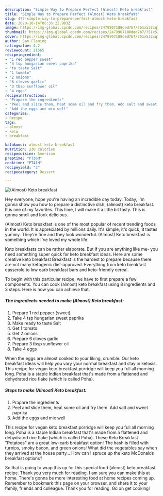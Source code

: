 ```yaml
---
description: "Simple Way to Prepare Perfect (Almost) Keto breakfast"
title: "Simple Way to Prepare Perfect (Almost) Keto breakfast"
slug: 477-simple-way-to-prepare-perfect-almost-keto-breakfast
date: 2020-10-14T06:36:22.903Z
image: https://img-global.cpcdn.com/recipes/2479907188ded7b7/751x532cq70/almost-keto-breakfast-recipe-main-photo.jpg
thumbnail: https://img-global.cpcdn.com/recipes/2479907188ded7b7/751x532cq70/almost-keto-breakfast-recipe-main-photo.jpg
cover: https://img-global.cpcdn.com/recipes/2479907188ded7b7/751x532cq70/almost-keto-breakfast-recipe-main-photo.jpg
author: Sam Fleming
ratingvalue: 4.2
reviewcount: 21665
recipeingredient:
- "1 red pepper sweet"
- "4 tsp hungarian sweet paprika"
- "to taste Salt"
- "1 tomato"
- "2 onions"
- "6 cloves garlic"
- "3 tbsp sunflower oil"
- "4 eggs"
recipeinstructions:
- "Prapare the ingredients"
- "Peel and slice them, heat some oil and fry them. Add salt and sweet paprika"
- "Add the eggs and mix well"
categories:
- Recipe
tags:
- almost
- keto
- breakfast

katakunci: almost keto breakfast 
nutrition: 230 calories
recipecuisine: American
preptime: "PT36M"
cooktime: "PT41M"
recipeyield: "3"
recipecategory: Dessert

---
```



![(Almost) Keto breakfast](https://img-global.cpcdn.com/recipes/2479907188ded7b7/751x532cq70/almost-keto-breakfast-recipe-main-photo.jpg)

Hey everyone, hope you're having an incredible day today. Today, I'm gonna show you how to prepare a distinctive dish, (almost) keto breakfast. It is one of my favorites. This time, I will make it a little bit tasty. This is gonna smell and look delicious.

(Almost) Keto breakfast is one of the most popular of recent trending foods in the world. It is appreciated by millions daily. It's simple, it's quick, it tastes yummy. They're fine and they look wonderful. (Almost) Keto breakfast is something which I've loved my whole life.

Keto breakfasts can be rather elaborate. But if you are anything like me- you need something super quick for keto breakfast ideas. Here are some creative keto breakfast Breakfast is the hardest to prepare because there are not many ketogenic diet-approved. Everything from keto breakfast casserole to low carb breakfast bars and keto-friendly cereal.


To begin with this particular recipe, we have to first prepare a few components. You can cook (almost) keto breakfast using 8 ingredients and 3 steps. Here is how you can achieve that.

<!--inarticleads1-->

##### The ingredients needed to make (Almost) Keto breakfast:

1. Prepare 1 red pepper (sweet)
1. Take 4 tsp hungarian sweet paprika
1. Make ready to taste Salt
1. Get 1 tomato
1. Get 2 onions
1. Prepare 6 cloves garlic
1. Prepare 3 tbsp sunflower oil
1. Take 4 eggs


When the eggs are almost cooked to your liking, crumble. Our keto breakfast ideas will help you vary your normal breakfast and stay in ketosis. This recipe for vegan keto breakfast porridge will keep you full all morning long. Poha is a staple Indian breakfast that&#39;s made from a flattened and dehydrated rice flake (which is called Poha). 

<!--inarticleads2-->

##### Steps to make (Almost) Keto breakfast:

1. Prapare the ingredients
1. Peel and slice them, heat some oil and fry them. Add salt and sweet paprika
1. Add the eggs and mix well


This recipe for vegan keto breakfast porridge will keep you full all morning long. Poha is a staple Indian breakfast that&#39;s made from a flattened and dehydrated rice flake (which is called Poha). These Keto Breakfast &#34;Potatoes&#34; are a great low-carb breakfast option! The hash is filled with turnips, smoky bacon, and green onions! What did the vegetables say when they arrived at the house party… How can I spruce up the keto McDonalds breakfast options? 

So that is going to wrap this up for this special food (almost) keto breakfast recipe. Thank you very much for reading. I am sure you can make this at home. There's gonna be more interesting food at home recipes coming up. Remember to bookmark this page on your browser, and share it to your family, friends and colleague. Thank you for reading. Go on get cooking!
